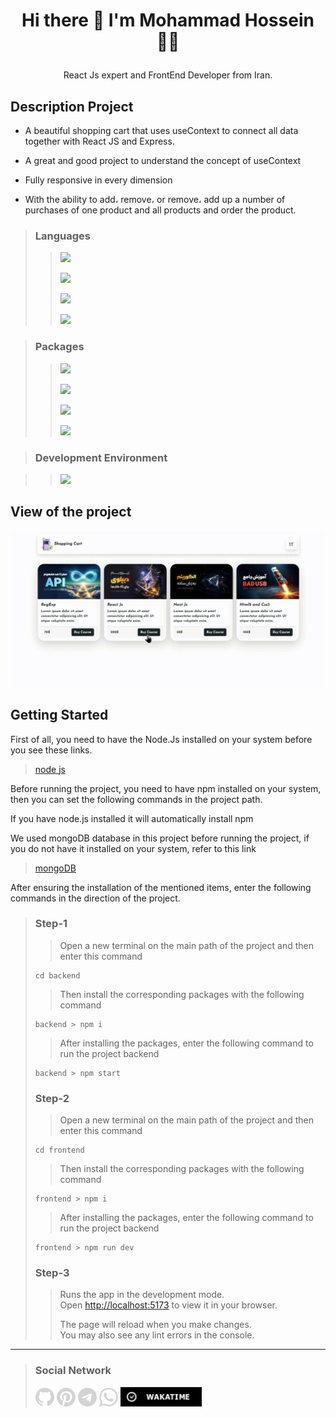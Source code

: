 # <p align="center"> Hi there 👋 I'm Mohammad Hossein 👨‍💻 </p>
<p align="center"> React Js expert and FrontEnd Developer from Iran.</p>

## Description Project
- A beautiful shopping cart that uses useContext to connect all data together with React JS and Express.
  
- A great and good project to understand the concept of useContext
  
- Fully responsive in every dimension
  
- With the ability to add، remove، or remove، add up a number of purchases of one product and all products and order the product.

>### Languages
>> ![](https://readme-typing-svg.demolab.com?font=Fira+Code&size=16&duration=1500&pause=5000&color=5BCAF7&random=false&width=100&height=25&lines=React+Js)
>>
>> ![](https://readme-typing-svg.demolab.com?font=Fira+Code&size=16&duration=1500&pause=5000&color=F77F1A&random=false&width=55&height=25&lines=Html5)
>> 
>> ![](https://readme-typing-svg.demolab.com?font=Fira+Code&size=16&duration=1500&pause=5000&color=5BCAF7&random=false&width=55&height=25&lines=Css3)
>> 
>> ![](https://readme-typing-svg.demolab.com?font=Fira+Code&size=16&duration=1500&pause=5000&color=FAFF09&random=false&width=100&height=25&lines=JavaScript)

>### Packages
>> ![](https://readme-typing-svg.demolab.com?font=Fira+Code&size=16&duration=1500&pause=5000&color=CB58F7FF&random=false&width=150&height=25&lines=Bootstrap)
>> 
>> ![](https://readme-typing-svg.demolab.com?font=Fira+Code&size=16&duration=1500&pause=5000&color=skyblue&random=false&width=150&height=25&lines=React+Icons)
>> 
>> ![](https://readme-typing-svg.demolab.com?font=Fira+Code&size=16&duration=1500&pause=5000&color=702CF6&random=false&width=150&height=25&lines=React+BootStrap)
>> 
>> ![](https://readme-typing-svg.demolab.com?font=Fira+Code&size=16&duration=1500&pause=5000&color=F77F1A&random=false&width=150&height=25&lines=React+Router-Dom)

>### Development Environment

>> ![](https://readme-typing-svg.demolab.com?font=Fira+Code&size=16&duration=1500&pause=5000&color=FFD32B&random=false&width=150&height=25&lines=Vite)

## View of the project

<img src="./View/shpping-cart.gif" alt="view" width="800px">

## Getting Started

First of all, you need to have the Node.Js installed on your system before you see these links. 

>[node js](https://nodejs.org/en/download)

Before running the project, you need to have npm installed on your system, then you can set the following commands in the project path.

If you have node.js installed it will automatically install npm

We used mongoDB database in this project before running the project, if you do not have it installed on your system, refer to this link 
> [mongoDB](https://www.mongodb.com/try/download/compass)

After ensuring the installation of the mentioned items, enter the following commands in the direction of the project.

>### Step-1
>>
>>Open a new terminal on the main path of the project and then enter this command
>>
>```
> cd backend
>```
>>
>>Then install the corresponding packages with the following command
>>
>```
> backend > npm i
>```
>>
>>After installing the packages, enter the following command to run the project backend
>>
>```
> backend > npm start
>```
>>
>### Step-2
>>
>>Open a new terminal on the main path of the project and then enter this command
>>
>```
> cd frontend
>```
>>
>>Then install the corresponding packages with the following command
>>
>```
> frontend > npm i
>```
>>
>>After installing the packages, enter the following command to run the project backend
>>
>```
> frontend > npm run dev
>```
>>
>### Step-3
>>
>>Runs the app in the development mode.\
>>Open [http://localhost:5173](http://localhost:5173) to view it in your browser.
>>
>>The page will reload when you make changes.\
>>You may also see any lint errors in the console.
>>
___
>### Social Network
> [<img src="./ImageSocialMedia/github.png" width="30">](https://github.com/khadem-mh)
> [<img src="./ImageSocialMedia/pintrest.png" width="30">](https://pinterest.com/khadem_mh)
> [<img src="./ImageSocialMedia/telegram.png" width="30">](https://t.me/mhkhadem)
> [<img src="./ImageSocialMedia/whatsapp.png" width="30">](https://wa.me/989031335939)
> [<img src="./ImageSocialMedia/wakatimesvg.png" width="130">](https://wakatime.com/@khadem_mh)

